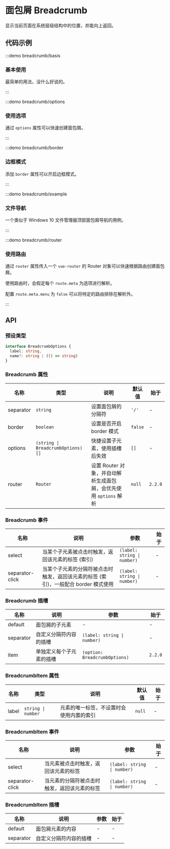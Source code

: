 # 面包屑 Breadcrumb

显示当前页面在系统层级结构中的位置，并能向上返回。

## 代码示例

:::demo breadcrumb/basis

### 基本使用

最简单的用法，没什么好说的。

:::

:::demo breadcrumb/options

### 使用选项

通过 `options` 属性可以快速创建面包屑。

:::

:::demo breadcrumb/border

### 边框模式

添加 `border` 属性可以开启边框模式。

:::

:::demo breadcrumb/example

### 文件导航

一个类似于 Windows 10 文件管理器顶部面包屑导航的用例。

:::

:::demo breadcrumb/router

### 使用路由

通过 `router` 属性传入一个 `vue-router` 的 Router 对象可以快速根据路由创建面包屑。

使用路由时，会假定每个 `route.meta` 为选项进行解析。

配置 `route.meta.menu` 为 `false` 可以将特定的路由排除在解析外。

:::

## API

### 预设类型

```ts
interface BreadcrumbOptions {
  label: string,
  name?: string | (() => string)
}
```

### Breadcrumb 属性

| 名称      | 类型                              | 说明                                                              | 默认值  | 始于    |
| --------- | --------------------------------- | ----------------------------------------------------------------- | ------- | ------- |
| separator | `string`                          | 设置面包屑的分隔符                                                | `'/'`   | -       |
| border    | `boolean`                         | 设置是否开启 border 模式                                          | `false` | -       |
| options   | `(string \| BreadcrumbOptions)[]` | 快捷设置子元素，使用插槽后失效                                    | `[]`    | -       |
| router    | `Router`                          | 设置 Router 对象，并自动解析生成面包屑，会优先使用 `options` 解析 | `null`  | `2.2.0` |

### Breadcrumb 事件

| 名称            | 说明                                                                                | 参数                        | 始于 |
| --------------- | ----------------------------------------------------------------------------------- | --------------------------- | ---- |
| select          | 当某个子元素被点击时触发，返回该元素的标签 (索引)                                   | `(label: string \| number)` | -    |
| separator-click | 当某个子元素的分隔符被点击时触发，返回该元素的标签 (索引)，一般配合 border 模式使用 | `(label: string \| number)` | -    |

### Breadcrumb 插槽

| 名称      | 说明                     | 参数                          | 始于    |
| --------- | ------------------------ | ----------------------------- | ------- |
| default   | 面包屑的子元素           | -                             | -       |
| separator | 自定义分隔符内容的插槽   | `(label: string \| number)`   | -       |
| item      | 单独定义每个子元素的插槽 | `(option: BreadcrumbOptions)` | `2.2.0` |

### BreadcrumbItem 属性

| 名称  | 类型               | 说明                                     | 默认值 | 始于 |
| ----- | ------------------ | ---------------------------------------- | ------ | ---- |
| label | `string \| number` | 元素的唯一标签，不设置时会使用内置的索引 | `null` | -    |

### BreadcrumbItem 事件

| 名称            | 说明                                         | 参数                        | 始于 |
| --------------- | -------------------------------------------- | --------------------------- | ---- |
| select          | 当元素被点击时触发，返回该元素的标签         | `(label: string \| number)` | -    |
| separator-click | 当元素的分隔符被点击时触发，返回该元素的标签 | `(label: string \| number)` | -    |

### BreadcrumbItem 插槽

| 名称      | 说明                   | 参数 | 始于 |
| --------- | ---------------------- | ---- | ---- |
| default   | 面包屑元素的内容       | -    | -    |
| separator | 自定义分隔符内容的插槽 | -    | -    |
